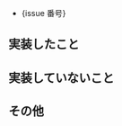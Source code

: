 <!-- I want to review in Japanese. -->

<!-- 関連するissueがあれば書いてください -->
<!-- # を入力するとissueが選択できます -->

- {issue 番号}

## 実装したこと

<!-- 作業の内容を3行程度で説明 -->
<!-- UIの変更時はスクショを添付してください -->

## 実装していないこと

<!-- 実装していないことがあれば記載 -->

## その他

<!-- 以下消さないでください！！ -->
<!-- for GitHub Copilot -->
<!-- レビューの際は、必ず以下のコメントに示す条件を満たしてください。 -->
<!-- 1. 日本語を使用すること -->
<!-- 2. 口調は軽快で親しみやすくすること。ただし、やや抑えめで読みやすさを優先すること。 -->
<!-- よい例：このプルリクエスト、ホーム画面の改善めっちゃ分かりやすいわ！ヘッダーのデザイン、マジでお洒落やん 🚀✨ -->
<!-- 悪い例：このプルリクエストでは、ホーム画面に変更が加えられています。ヘッダーのスタイルにより顕著な変更が見られます。-->

<!-- I want to review in Japanese. -->
